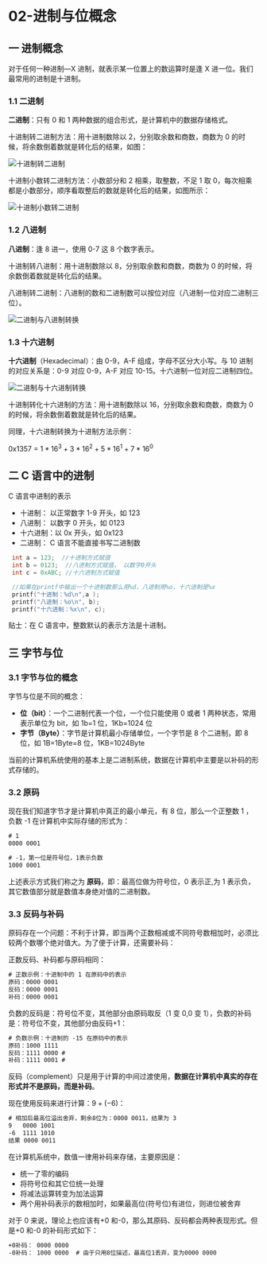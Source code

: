 # 02-进制与位概念

## 一 进制概念

对于任何一种进制—X 进制，就表示某一位置上的数运算时是逢 X 进一位。我们最常用的进制是十进制。

### 1.1 二进制

**二进制**：只有 0 和 1 两种数据的组合形式，是计算机中的数据存储格式。

十进制转二进制方法：用十进制数除以 2，分别取余数和商数，商数为 0 的时候，将余数倒着数就是转化后的结果，如图：

![十进制转二进制](../../images/c/02-01.png)

十进制小数转二进制方法：小数部分和 2 相乘，取整数，不足 1 取 0，每次相乘都是小数部分，顺序看取整后的数就是转化后的结果，如图所示：

![十进制小数转二进制](../../images/c/02-02.png)

### 1.2 八进制

**八进制**：逢 8 进一，使用 0-7 这 8 个数字表示。

十进制转八进制：用十进制数除以 8，分别取余数和商数，商数为 0 的时候，将余数倒着数就是转化后的结果。

八进制转二进制：八进制的数和二进制数可以按位对应（八进制一位对应二进制三位）。

![二进制与八进制转换](../../images/c/02-03.png)

### 1.3 十六进制

**十六进制**（Hexadecimal）：由 0-9，A-F 组成，字母不区分大小写。与 10 进制的对应关系是：0-9 对应 0-9，A-F 对应 10-15。十六进制一位对应二进制四位。

![二进制与十六进制转换](../../images/c/02-04.png)

十进制转化十六进制的方法：用十进制数除以 16，分别取余数和商数，商数为 0 的时候，将余数倒着数就是转化后的结果。

同理，十六进制转换为十进制方法示例：

0x1357 = $1*16^3 + 3*16^2 + 5*16^1 + 7*16^0$

## 二 C 语言中的进制

C 语言中进制的表示

- 十进制： 以正常数字 1-9 开头，如 123
- 八进制： 以数字 0 开头，如 0123
- 十六进制：以 0x 开头，如 0x123
- 二进制： C 语言不能直接书写二进制数

```c
 int a = 123;  //十进制方式赋值
 int b = 0123;  //八进制方式赋值， 以数字0开头
 int c = 0xABC; //十六进制方式赋值

 //如果在printf中输出一个十进制数那么用%d，八进制用%o，十六进制是%x
 printf("十进制：%d\n",a );
 printf("八进制：%o\n", b);
 printf("十六进制：%x\n", c);
```

贴士：在 C 语言中，整数默认的表示方法是十进制。

## 三 字节与位

### 3.1 字节与位的概念

字节与位是不同的概念：

- **位（bit）**：一个二进制代表一个位，一个位只能使用 0 或者 1 两种状态，常用表示单位为 bit，如 1b=1 位，1Kb=1024 位
- **字节（Byte）**：字节是计算机最小存储单位，一个字节是 8 个二进制，即 8 位，如 1B=1Byte=8 位，1KB=1024Byte

当前的计算机系统使用的基本上是二进制系统，数据在计算机中主要是以补码的形式存储的。

### 3.2 原码

现在我们知道字节才是计算机中真正的最小单元，有 8 位，那么一个正整数 1 ，负数 -1 在计算机中实际存储的形式为：

```txt
# 1
0000 0001

# -1，第一位是符号位，1表示负数
1000 0001
```

上述表示方式我们称之为 **原码**，即：最高位做为符号位，0 表示正,为 1 表示负，其它数值部分就是数值本身绝对值的二进制数。

### 3.3 反码与补码

原码存在一个问题：不利于计算，即当两个正数相减或不同符号数相加时，必须比较两个数哪个绝对值大。为了便于计算，还需要补码：

正数反码、补码都与原码相同：

```txt
# 正数示例：十进制中的 1 在原码中的表示
原码：0000 0001
反码：0000 0001
补码：0000 0001
```

负数的反码是：符号位不变，其他部分由原码取反（1 变 0,0 变 1），负数的补码是：符号位不变，其他部分由反码+1：

```txt
# 负数示例：十进制的 -15 在原码中的表示
原码：1000 1111
反码：1111 0000 #
补码：1111 0001 #
```

反码（complement）只是用于计算的中间过渡使用，**数据在计算机中真实的存在形式并不是原码，而是补码**。

现在使用反码来进行计算：$9 + (-6)$：

```txt
# 相加后最高位溢出舍弃，剩余8位为：0000 0011，结果为 3
9   0000 1001
-6  1111 1010
结果 0000 0011
```

在计算机系统中，数值一律用补码来存储，主要原因是：

- 统一了零的编码
- 将符号位和其它位统一处理
- 将减法运算转变为加法运算
- 两个用补码表示的数相加时，如果最高位(符号位)有进位，则进位被舍弃

对于 0 来说，理论上也应该有+0 和-0，那么其原码、反码都会两种表现形式。但是+0 和-0 的补码形式如下：

```txt
+0补码： 0000 0000
-0补码： 1000 0000  # 由于只用8位描述，最高位1丢弃，变为0000 0000
```
